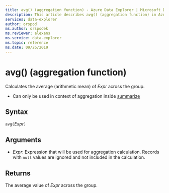 ```yaml
---
title: avg() (aggregation function) - Azure Data Explorer | Microsoft Docs
description: This article describes avg() (aggregation function) in Azure Data Explorer.
services: data-explorer
author: orspod
ms.author: orspodek
ms.reviewer: alexans
ms.service: data-explorer
ms.topic: reference
ms.date: 09/26/2019
---
```

# avg() (aggregation function)

Calculates the average (arithmetic mean) of *Expr* across the group. 

* Can only be used in context of aggregation inside [summarize](summarizeoperator.md)

## Syntax

`avg(`*Expr*`)`

## Arguments

* *Expr*: Expression that will be used for aggregation calculation. Records with `null` values are ignored and not included in the calculation.

## Returns

The average value of *Expr* across the group.
 
